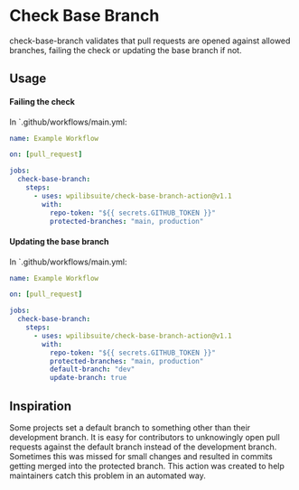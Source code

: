 # Check Base Branch

check-base-branch validates that pull requests are opened against allowed branches, failing the check or updating the base branch if not.

## Usage

#### Failing the check

In `.github/workflows/main.yml:

```yml
name: Example Workflow

on: [pull_request]

jobs:
  check-base-branch:
    steps:
      - uses: wpilibsuite/check-base-branch-action@v1.1
        with:
          repo-token: "${{ secrets.GITHUB_TOKEN }}"
          protected-branches: "main, production"
```

#### Updating the base branch

In `.github/workflows/main.yml:

```yml
name: Example Workflow

on: [pull_request]

jobs:
  check-base-branch:
    steps:
      - uses: wpilibsuite/check-base-branch-action@v1.1
        with:
          repo-token: "${{ secrets.GITHUB_TOKEN }}"
          protected-branches: "main, production"
          default-branch: "dev"
          update-branch: true
```

## Inspiration

Some projects set a default branch to something other than their development branch. It is easy for contributors to unknowingly open pull requests against the default branch instead of the development branch.
Sometimes this was missed for small changes and resulted in commits getting merged into the protected branch. This action was created to help maintainers catch this problem in an automated way.

